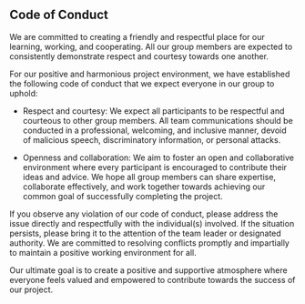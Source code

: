 ## Code of Conduct


We are committed to creating a friendly and respectful place for our learning, working, and cooperating. All our group members are expected to consistently demonstrate respect and courtesy towards one another.

For our positive and harmonious project environment, we have established the following code of conduct that we expect everyone in our group to uphold:

- Respect and courtesy: We expect all participants to be respectful and courteous to other group members. All team communications should be conducted in a professional, welcoming, and inclusive manner, devoid of malicious speech, discriminatory information, or personal attacks.

- Openness and collaboration: We aim to foster an open and collaborative environment where every participant is encouraged to contribute their ideas and advice. We hope all group members can share expertise, collaborate effectively, and work together towards achieving our common goal of successfully completing the project.

If you observe any violation of our code of conduct, please address the issue directly and respectfully with the individual(s) involved. If the situation persists, please bring it to the attention of the team leader or designated authority. We are committed to resolving conflicts promptly and impartially to maintain a positive working environment for all.

Our ultimate goal is to create a positive and supportive atmosphere where everyone feels valued and empowered to contribute towards the success of our project.
